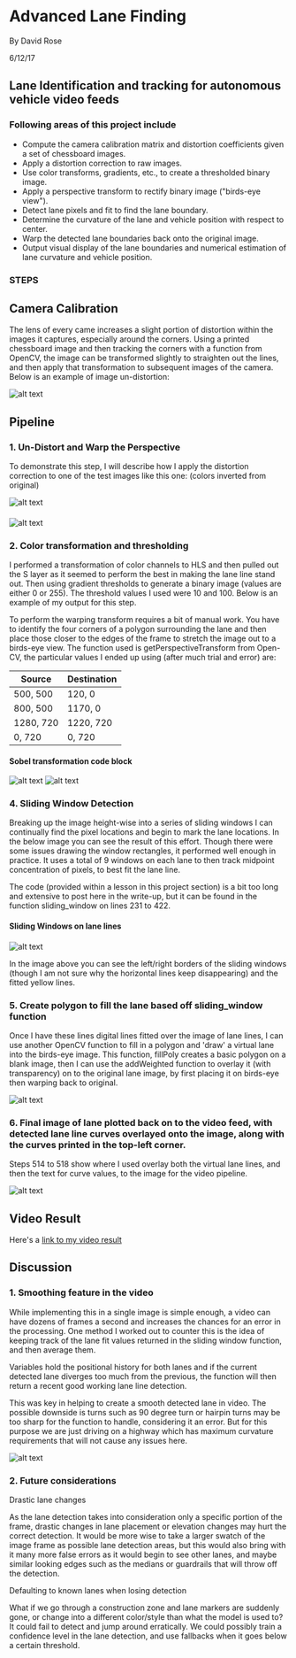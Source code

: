 # Advanced Lane Finding

By David Rose

6/12/17

## Lane Identification and tracking for autonomous vehicle video feeds

### Following areas of this project include

- Compute the camera calibration matrix and distortion coefficients given a set of chessboard images.
- Apply a distortion correction to raw images.
- Use color transforms, gradients, etc., to create a thresholded binary image.
- Apply a perspective transform to rectify binary image (&quot;birds-eye view&quot;).
- Detect lane pixels and fit to find the lane boundary.
- Determine the curvature of the lane and vehicle position with respect to center.
- Warp the detected lane boundaries back onto the original image.
- Output visual display of the lane boundaries and numerical estimation of lane curvature and vehicle position.

### **STEPS**

## Camera Calibration

The lens of every came increases a slight portion of distortion within the images it captures, especially around the corners. Using a printed chessboard image and then tracking the corners with a function from OpenCV, the image can be transformed slightly to straighten out the lines, and then apply that transformation to subsequent images of the camera. Below is an example of image un-distortion:

 ![alt text](https://raw.githubusercontent.com/cipher982/HiFi-Lane-Tracking/master/media/writeup_images/1.png)
 
## Pipeline

### 1. Un-Distort and Warp the Perspective

To demonstrate this step, I will describe how I apply the distortion correction to one of the test images like this one: (colors inverted from original)

![alt text](https://raw.githubusercontent.com/cipher982/HiFi-Lane-Tracking/master/media/writeup_images/2.png)

####

![alt text](https://raw.githubusercontent.com/cipher982/HiFi-Lane-Tracking/master/media/writeup_images/3.png)

### 2. Color transformation and thresholding

I performed a transformation of color channels to HLS and then pulled out the S layer as it seemed to perform the best in making the lane line stand out. Then using gradient thresholds to generate a binary image (values are either 0 or 255). The threshold values I used were 10 and 100. Below is an example of my output for this step.

To perform the warping transform requires a bit of manual work. You have to identify the four corners of a polygon surrounding the lane and then place those closer to the edges of the frame to stretch the image out to a birds-eye view. The function used is getPerspectiveTransform from Open-CV, the particular values I ended up using (after much trial and error) are:



| **Source** | **Destination** |
| --- | --- |
| 500, 500 | 120, 0 |
| 800, 500 | 1170, 0 |
| 1280, 720 | 1220, 720 |
| 0, 720 | 0, 720 |

#### Sobel transformation code block

![alt text](https://raw.githubusercontent.com/cipher982/HiFi-Lane-Tracking/master/media/writeup_images/4.png)
![alt text](https://raw.githubusercontent.com/cipher982/HiFi-Lane-Tracking/master/media/writeup_images/5.png)

### 4. Sliding Window Detection

Breaking up the image height-wise into a series of sliding windows I can continually find the pixel locations and begin to mark the lane locations. In the below image you can see the result of this effort. Though there were some issues drawing the window rectangles, it performed well enough in practice. It uses a total of 9 windows on each lane to then track midpoint concentration of pixels, to best fit the lane line.

The code (provided within a lesson in this project section) is a bit too long and extensive to post here in the write-up, but it can be found in the function sliding\_window on lines 231 to 422.

#### Sliding Windows on lane lines

####

![alt text](https://raw.githubusercontent.com/cipher982/HiFi-Lane-Tracking/master/media/writeup_images/6.png)

In the image above you can see the left/right borders of the sliding windows (though I am not sure why the horizontal lines keep disappearing) and the fitted yellow lines.

### 5. Create polygon to fill the lane based off sliding\_window function

Once I have these lines digital lines fitted over the image of lane lines, I can use another OpenCV function to fill in a polygon and &#39;draw&#39; a virtual lane into the birds-eye image. This function, fillPoly creates a basic polygon on a blank image, then I can use the addWeighted function to overlay it (with transparency) on to the original lane image, by first placing it on birds-eye then warping back to original.

![alt text](https://raw.githubusercontent.com/cipher982/HiFi-Lane-Tracking/master/media/writeup_images/7.png)

### 6. Final image of lane plotted back on to the video feed, with detected lane line curves overlayed onto the image, along with the curves printed in the top-left corner.

Steps 514 to 518 show where I used overlay both the virtual lane lines, and then the text for curve values, to the image for the video pipeline.

![alt text](https://raw.githubusercontent.com/cipher982/HiFi-Lane-Tracking/master/media/writeup_images/8.png)


## Video Result

Here&#39;s a  [link to my video result](https://github.com/cipher982/HiFi-Lane-Tracking/blob/master/media/video_output.mp4)

## Discussion

### 1. Smoothing feature in the video

While implementing this in a single image is simple enough, a video can have dozens of frames a second and increases the chances for an error in the processing. One method I worked out to counter this is the idea of keeping track of the lane fit values returned in the sliding window function, and then average them.

Variables hold the positional history for both lanes and if the current detected lane diverges too much from the previous, the function will then return a recent good working lane line detection.

This was key in helping to create a smooth detected lane in video. The possible downside is turns such as 90 degree turn or hairpin turns may be too sharp for the function to handle, considering it an error. But for this purpose we are just driving on a highway which has maximum curvature requirements that will not cause any issues here.

![alt text](https://raw.githubusercontent.com/cipher982/HiFi-Lane-Tracking/master/media/writeup_images/9.png)

### 2. Future considerations

Drastic lane changes

As the lane detection takes into consideration only a specific portion of the frame, drastic changes in lane placement or elevation changes may hurt the correct detection. It would be more wise to take a larger swatch of the image frame as possible lane detection areas, but this would also bring with it many more false errors as it would begin to see other lanes, and maybe similar looking edges such as the medians or guardrails that will throw off the detection.

Defaulting to known lanes when losing detection

What if we go through a construction zone and lane markers are suddenly gone, or change into a different color/style than what the model is used to? It could fail to detect and jump around erratically. We could possibly train a confidence level in the lane detection, and use fallbacks when it goes below a certain threshold.